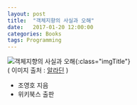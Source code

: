 ```yaml
---
layout: post
title:  "객체지향의 사실과 오해"
date:   2017-01-20 12:00:00 
categories: Books
tags: Programming 
---
```


![객체지향의 사실과 오해](http://image.aladin.co.kr/product/6055/2/cover150/8998139766_1.jpg){:class="imgTitle"}      
( 이미지 출처 : [알라딘](http://www.aladin.co.kr) )  

 * 조영호 지음
 * 위키북스 출판

<!--more-->
